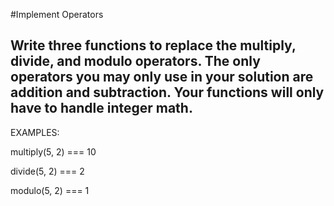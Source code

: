 #Implement Operators

Write three functions to replace the multiply, divide, and modulo operators. The only operators you may only use in your solution are addition and subtraction. Your functions will only have to handle integer math.
---------

EXAMPLES:

multiply(5, 2) === 10

divide(5, 2) === 2

modulo(5, 2) === 1
